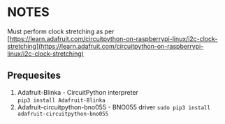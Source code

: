 # NOTES
Must perform clock stretching as per [https://learn.adafruit.com/circuitpython-on-raspberrypi-linux/i2c-clock-stretching](https://learn.adafruit.com/circuitpython-on-raspberrypi-linux/i2c-clock-stretching)

## Prequesites

1. Adafruit-Blinka - CircuitPython interpreter  
   `pip3 install Adafruit-Blinka`
2. Adafruit-circuitpython-bno055 - BNO055 driver
   `sudo pip3 install adafruit-circuitpython-bno055`


